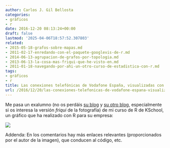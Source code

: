 ```yaml
---
author: Carlos J. Gil Bellosta
categories:
- gráficos
- r
date: 2016-12-20 08:13:24+00:00
draft: false
lastmod: '2025-04-06T18:57:52.307803'
related:
- 2015-05-18-grafos-sobre-mapas.md
- 2011-02-17-enredando-con-el-paquete-googlevis-de-r.md
- 2014-06-13-agrupacion-de-grafos-por-topologia.md
- 2013-06-13-la-cosa-mas-friqui-que-he-visto-en.md
- 2011-01-18-navegando-por-ahi-un-otro-curso-de-estadistica-con-r.md
tags:
- gráficos
- r
title: Las conexiones telefónicas de Vodafone España, visualizadas con R
url: /2016/12/20/las-conexiones-telefonicas-de-vodafone-espana-visualizadas-con-r/
---
```


Me pasa un exalumno (no os perdáis [su blog](http://www.guillermoluijk.com/) y [su otro blog](http://www.elmomentodecisivo.com/), especialmente si os interesa la versión _friqui_ de la fotografía) de mi curso de R de KSchool, un gráfico que ha realizado con R para su empresa:

![](/wp-uploads/2016/12/vodafone_lite.png#center)

Addenda: En los comentarios hay más enlaces relevantes (proporcionados por el autor de la imagen), que conducen al código, etc.